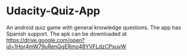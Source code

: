 # Udacity-Quiz-App
An android quiz game with general knowledge questions.
The app has Spanish support.
The apk can be downloaded at https://drive.google.com/open?id=1Hor4mW79uRenQgERmo48YVFLdzCPxuvW
